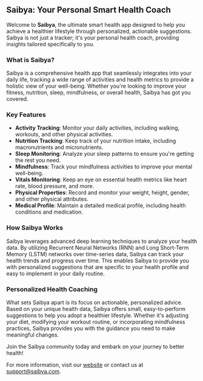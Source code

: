 ## Saibya: Your Personal Smart Health Coach

Welcome to **Saibya**, the ultimate smart health app designed to help you achieve a healthier lifestyle through personalized, actionable suggestions. Saibya is not just a tracker; it's your personal health coach, providing insights tailored specifically to you.

### What is Saibya?

Saibya is a comprehensive health app that seamlessly integrates into your daily life, tracking a wide range of activities and health metrics to provide a holistic view of your well-being. Whether you're looking to improve your fitness, nutrition, sleep, mindfulness, or overall health, Saibya has got you covered.

### Key Features

- **Activity Tracking**: Monitor your daily activities, including walking, workouts, and other physical activities.
- **Nutrition Tracking**: Keep track of your nutrition intake, including macronutrients and micronutrients.
- **Sleep Monitoring**: Analyze your sleep patterns to ensure you're getting the rest you need.
- **Mindfulness**: Track your mindfulness activities to improve your mental well-being.
- **Vitals Monitoring**: Keep an eye on essential health metrics like heart rate, blood pressure, and more.
- **Physical Properties**: Record and monitor your weight, height, gender, and other physical attributes.
- **Medical Profile**: Maintain a detailed medical profile, including health conditions and medication.

### How Saibya Works

Saibya leverages advanced deep learning techniques to analyze your health data. By utilizing Recurrent Neural Networks (RNN) and Long Short-Term Memory (LSTM) networks over time-series data, Saibya can track your health trends and progress over time. This enables Saibya to provide you with personalized suggestions that are specific to your health profile and easy to implement in your daily routine.

### Personalized Health Coaching

What sets Saibya apart is its focus on actionable, personalized advice. Based on your unique health data, Saibya offers small, easy-to-perform suggestions to help you adopt a healthier lifestyle. Whether it's adjusting your diet, modifying your workout routine, or incorporating mindfulness practices, Saibya provides you with the guidance you need to make meaningful changes.

<!-- 
### Get Started

Ready to take control of your health with Saibya? Follow these steps to get started:

1. **Download the App**: [Link to download]
2. **Create an Account**: Sign up and create your health profile.
3. **Start Tracking**: Begin tracking your activities, nutrition, sleep, and more.
4. **Receive Suggestions**: Get personalized health suggestions based on your data.
-->

Join the Saibya community today and embark on your journey to better health!

For more information, visit our [website](#) or contact us at [support@saibya.com](mailto:support@saibya.com).
